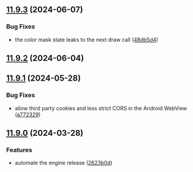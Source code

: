 ## [11.9.3](https://git.aerys.in/aerys/smartshape/smartshape-engine/compare/v11.9.2...v11.9.3) (2024-06-07)


### Bug Fixes

* the color mask state leaks to the next draw call ([48db5d4](https://git.aerys.in/aerys/smartshape/smartshape-engine/commit/48db5d4f98915b5743f8b848abb914b6eb46ce8b))

## [11.9.2](https://git.aerys.in/aerys/smartshape/smartshape-engine/compare/v11.9.1...v11.9.2) (2024-06-04)

## [11.9.1](https://git.aerys.in/aerys/smartshape/smartshape-engine/compare/v11.9.0...v11.9.1) (2024-05-28)


### Bug Fixes

* allow third party cookies and less strict CORS in the Android WebView ([a772329](https://git.aerys.in/aerys/smartshape/smartshape-engine/commit/a7723295cb2df85aee3b8fa1c16321d4b366e47a))

## [11.9.0](https://git.aerys.in/aerys/smartshape/smartshape-engine/compare/v11.8.2...v11.9.0) (2024-03-28)


### Features

* automate the engine release ([2623b0d](https://git.aerys.in/aerys/smartshape/smartshape-engine/commit/2623b0d1e84a13f4b2f851148372fea9e8aee755))
